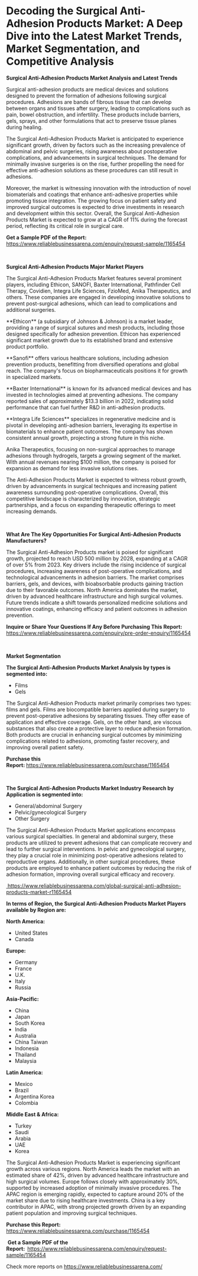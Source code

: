 <p><h1>Decoding the Surgical Anti-Adhesion Products Market: A Deep Dive into the Latest Market Trends, Market Segmentation, and Competitive Analysis</h1></p><p><strong>Surgical Anti-Adhesion Products Market Analysis and Latest Trends</strong></p>
<p><p>Surgical anti-adhesion products are medical devices and solutions designed to prevent the formation of adhesions following surgical procedures. Adhesions are bands of fibrous tissue that can develop between organs and tissues after surgery, leading to complications such as pain, bowel obstruction, and infertility. These products include barriers, gels, sprays, and other formulations that act to preserve tissue planes during healing.</p><p>The Surgical Anti-Adhesion Products Market is anticipated to experience significant growth, driven by factors such as the increasing prevalence of abdominal and pelvic surgeries, rising awareness about postoperative complications, and advancements in surgical techniques. The demand for minimally invasive surgeries is on the rise, further propelling the need for effective anti-adhesion solutions as these procedures can still result in adhesions.</p><p>Moreover, the market is witnessing innovation with the introduction of novel biomaterials and coatings that enhance anti-adhesive properties while promoting tissue integration. The growing focus on patient safety and improved surgical outcomes is expected to drive investments in research and development within this sector. Overall, the Surgical Anti-Adhesion Products Market is expected to grow at a CAGR of 11% during the forecast period, reflecting its critical role in surgical care.</p></p>
<p><strong>Get a Sample PDF of the Report:&nbsp;</strong> <a href="https://www.reliablebusinessarena.com/enquiry/request-sample/1165454?utm_campaign=2994&utm_medium=2&utm_source=Github&utm_content=ia&utm_term=24032025&utm_id=surgical-anti-adhesion-products">https://www.reliablebusinessarena.com/enquiry/request-sample/1165454</a></p>
<p>&nbsp;</p>
<p><strong>Surgical Anti-Adhesion Products Major Market Players</strong></p>
<p><p>The Surgical Anti-Adhesion Products Market features several prominent players, including Ethicon, SANOFI, Baxter International, Pathfinder Cell Therapy, Covidien, Integra Life Sciences, FzioMed, Anika Therapeutics, and others. These companies are engaged in developing innovative solutions to prevent post-surgical adhesions, which can lead to complications and additional surgeries.</p><p>**Ethicon** (a subsidiary of Johnson & Johnson) is a market leader, providing a range of surgical sutures and mesh products, including those designed specifically for adhesion prevention. Ethicon has experienced significant market growth due to its established brand and extensive product portfolio.</p><p>**Sanofi** offers various healthcare solutions, including adhesion prevention products, benefitting from diversified operations and global reach. The company's focus on biopharmaceuticals positions it for growth in specialized markets.</p><p>**Baxter International** is known for its advanced medical devices and has invested in technologies aimed at preventing adhesions. The company reported sales of approximately $13.3 billion in 2022, indicating solid performance that can fuel further R&D in anti-adhesion products.</p><p>**Integra Life Sciences** specializes in regenerative medicine and is pivotal in developing anti-adhesion barriers, leveraging its expertise in biomaterials to enhance patient outcomes. The company has shown consistent annual growth, projecting a strong future in this niche.</p><p>Anika Therapeutics, focusing on non-surgical approaches to manage adhesions through hydrogels, targets a growing segment of the market. With annual revenues nearing $100 million, the company is poised for expansion as demand for less invasive solutions rises.</p><p>The Anti-Adhesion Products Market is expected to witness robust growth, driven by advancements in surgical techniques and increasing patient awareness surrounding post-operative complications. Overall, this competitive landscape is characterized by innovation, strategic partnerships, and a focus on expanding therapeutic offerings to meet increasing demands.</p></p>
<p>&nbsp;</p>
<p><strong>What Are The Key Opportunities For Surgical Anti-Adhesion Products Manufacturers?</strong></p>
<p><p>The Surgical Anti-Adhesion Products market is poised for significant growth, projected to reach USD 500 million by 2028, expanding at a CAGR of over 5% from 2023. Key drivers include the rising incidence of surgical procedures, increasing awareness of post-operative complications, and technological advancements in adhesion barriers. The market comprises barriers, gels, and devices, with bioabsorbable products gaining traction due to their favorable outcomes. North America dominates the market, driven by advanced healthcare infrastructure and high surgical volumes. Future trends indicate a shift towards personalized medicine solutions and innovative coatings, enhancing efficacy and patient outcomes in adhesion prevention.</p></p>
<p><strong>Inquire or Share Your Questions If Any Before Purchasing This Report:</strong> <a href="https://www.reliablebusinessarena.com/enquiry/pre-order-enquiry/1165454?utm_campaign=2994&utm_medium=2&utm_source=Github&utm_content=ia&utm_term=24032025&utm_id=surgical-anti-adhesion-products">https://www.reliablebusinessarena.com/enquiry/pre-order-enquiry/1165454</a></p>
<p>&nbsp;</p>
<p><strong>Market Segmentation</strong></p>
<p><strong>The Surgical Anti-Adhesion Products Market Analysis by types is segmented into:</strong></p>
<p><ul><li>Films</li><li>Gels</li></ul></p>
<p><p>The Surgical Anti-Adhesion Products market primarily comprises two types: films and gels. Films are biocompatible barriers applied during surgery to prevent post-operative adhesions by separating tissues. They offer ease of application and effective coverage. Gels, on the other hand, are viscous substances that also create a protective layer to reduce adhesion formation. Both products are crucial in enhancing surgical outcomes by minimizing complications related to adhesions, promoting faster recovery, and improving overall patient safety.</p></p>
<p><strong>Purchase this Report:&nbsp;</strong><a href="https://www.reliablebusinessarena.com/purchase/1165454?utm_campaign=2994&utm_medium=2&utm_source=Github&utm_content=ia&utm_term=24032025&utm_id=surgical-anti-adhesion-products">https://www.reliablebusinessarena.com/purchase/1165454</a></p>
<p>&nbsp;</p>
<p><strong>The Surgical Anti-Adhesion Products Market Industry Research by Application is segmented into:</strong></p>
<p><ul><li>General/abdominal Surgery</li><li>Pelvic/gynecological Surgery</li><li>Other Surgery</li></ul></p>
<p><p>The Surgical Anti-Adhesion Products Market applications encompass various surgical specialties. In general and abdominal surgery, these products are utilized to prevent adhesions that can complicate recovery and lead to further surgical interventions. In pelvic and gynecological surgery, they play a crucial role in minimizing post-operative adhesions related to reproductive organs. Additionally, in other surgical procedures, these products are employed to enhance patient outcomes by reducing the risk of adhesion formation, improving overall surgical efficacy and recovery.</p></p>
<p><a href="https://www.reliablebusinessarena.com/global-surgical-anti-adhesion-products-market-r1165454?utm_campaign=2994&utm_medium=2&utm_source=Github&utm_content=ia&utm_term=24032025&utm_id=surgical-anti-adhesion-products">&nbsp;https://www.reliablebusinessarena.com/global-surgical-anti-adhesion-products-market-r1165454</a></p>
<p><strong>In terms of Region, the Surgical Anti-Adhesion Products Market Players available by Region are:</strong></p>
<p>
    <p> <strong> North America: </strong>
        <ul>
            <li>United States</li>
            <li>Canada</li>
        </ul>
        </p> 
    <p> <strong> Europe: </strong>
        <ul>
            <li>Germany</li>
            <li>France</li>
            <li>U.K.</li>
            <li>Italy</li>
            <li>Russia</li>
        </ul>
        </p> 
    <p> <strong> Asia-Pacific: </strong>
        <ul>
            <li>China</li>
            <li>Japan</li>
            <li>South Korea</li>
            <li>India</li>
            <li>Australia</li>
            <li>China Taiwan</li>
            <li>Indonesia</li>
            <li>Thailand</li>
            <li>Malaysia</li>
        </ul>
        </p> 
    <p> <strong> Latin America: </strong>
        <ul>
            <li>Mexico</li>
            <li>Brazil</li>
            <li>Argentina Korea</li>
            <li>Colombia</li>
        </ul>
        </p> 
    <p> <strong> Middle East & Africa: </strong>
        <ul>
            <li>Turkey</li>
            <li>Saudi</li>
            <li>Arabia</li>
            <li>UAE</li>
            <li>Korea</li>
        </ul>
    </p>
    </p>
<p><p>The Surgical Anti-Adhesion Products Market is experiencing significant growth across various regions. North America leads the market with an estimated share of 42%, driven by advanced healthcare infrastructure and high surgical volumes. Europe follows closely with approximately 30%, supported by increased adoption of minimally invasive procedures. The APAC region is emerging rapidly, expected to capture around 20% of the market share due to rising healthcare investments. China is a key contributor in APAC, with strong projected growth driven by an expanding patient population and improving surgical techniques.</p></p>
<p><strong>Purchase this Report: </strong><a href="https://www.reliablebusinessarena.com/purchase/1165454?utm_campaign=2994&utm_medium=2&utm_source=Github&utm_content=ia&utm_term=24032025&utm_id=surgical-anti-adhesion-products">https://www.reliablebusinessarena.com/purchase/1165454</a></p>
<p>&nbsp;<strong>Get a Sample PDF of the Report:&nbsp;&nbsp;</strong><a href="https://www.reliablebusinessarena.com/enquiry/request-sample/1165454?utm_campaign=2994&utm_medium=2&utm_source=Github&utm_content=ia&utm_term=24032025&utm_id=surgical-anti-adhesion-products">https://www.reliablebusinessarena.com/enquiry/request-sample/1165454</a></p>
<p><strong></strong></p>
<p>Check more reports on <a href="https://www.reliablebusinessarena.com/?utm_campaign=2994&utm_medium=2&utm_source=Github&utm_content=ia&utm_term=24032025&utm_id=surgical-anti-adhesion-products">https://www.reliablebusinessarena.com/</a></p>
